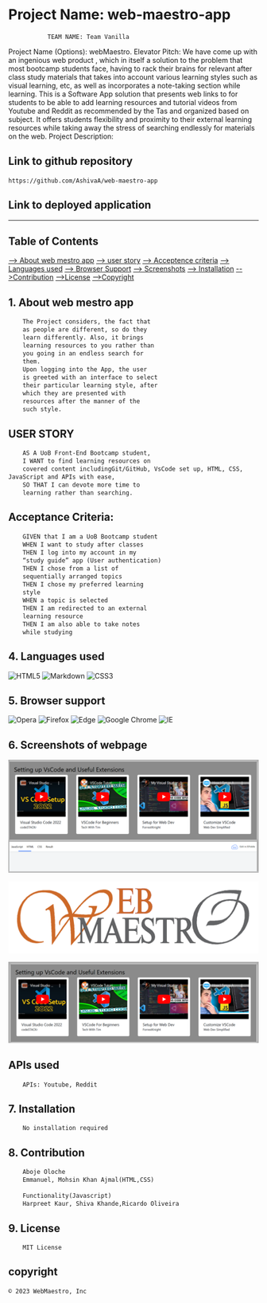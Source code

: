 # Project Name: web-maestro-app

               TEAM NAME: Team Vanilla

Project Name (Options): webMaestro.
Elevator Pitch:
We have come up with an ingenious
web product , which in itself a
solution to the problem that most
bootcamp students face, having to
rack their brains for relevant after
class study materials that takes into
account various learning styles such
as visual learning, etc, as well as
incorporates a note-taking section
while learning.
This is a Software App solution that
presents web links to for students to
be able to add learning resources
and tutorial videos from Youtube and
Reddit as recommended by the Tas
and organized based on subject. It
offers students flexibility and
proximity to their external learning
resources while taking away the
stress of searching endlessly for
materials on the web.
Project Description:

## Link to github repository

    https://github.com/AshivaA/web-maestro-app

## Link to deployed application

---

## Table of Contents

[--> About web mestro app](#about-me)
[--> user story](#user-story)
[--> Acceptence criteria](#acceptance-criteria)
[--> Languages used](#5-languages-used)
[--> Browser Support](#6-browser-support)
[--> Screenshots](#7-screenshots-of-webpage)
[--> Installation](#8-installation)
[-->Contribution](#9-contribution)
[-->License](#10-license)
[-->Copyright](#copyright)

## 1. About web mestro app

        The Project considers, the fact that
        as people are different, so do they
        learn differently. Also, it brings
        learning resources to you rather than
        you going in an endless search for
        them.
        Upon logging into the App, the user
        is greeted with an interface to select
        their particular learning style, after
        which they are presented with
        resources after the manner of the
        such style.

## USER STORY

        AS A UoB Front-End Bootcamp student,
        I WANT to find learning resources on
        covered content includingGit/GitHub, VsCode set up, HTML, CSS, JavaScript and APIs with ease,
        SO THAT I can devote more time to
        learning rather than searching.

## Acceptance Criteria:

        GIVEN that I am a UoB Bootcamp student
        WHEN I want to study after classes
        THEN I log into my account in my
        “study guide” app (User authentication)
        THEN I chose from a list of
        sequentially arranged topics
        THEN I chose my preferred learning
        style
        WHEN a topic is selected
        THEN I am redirected to an external
        learning resource
        THEN I am also able to take notes
        while studying

## 4. Languages used

![HTML5](https://img.shields.io/badge/html5-%23E34F26.svg?style=for-the-badge&logo=html5&logoColor=white)
![Markdown](https://img.shields.io/badge/markdown-%23000000.svg?style=for-the-badge&logo=markdown&logoColor=white)
![CSS3](https://img.shields.io/badge/css3-%231572B6.svg?style=for-the-badge&logo=css3&logoColor=white)

## 5. Browser support

![Opera](https://img.shields.io/badge/Opera-FF1B2D?style=for-the-badge&logo=Opera&logoColor=white)
![Firefox](https://img.shields.io/badge/Firefox-FF7139?style=for-the-badge&logo=Firefox-Browser&logoColor=white)
![Edge](https://img.shields.io/badge/Edge-0078D7?style=for-the-badge&logo=Microsoft-edge&logoColor=white)
![Google Chrome](https://img.shields.io/badge/Google%20Chrome-4285F4?style=for-the-badge&logo=GoogleChrome&logoColor=white)
![IE](https://img.shields.io/badge/Internet%20Explorer-0076D6?style=for-the-badge&logo=Internet%20Explorer&logoColor=white)

## 6. Screenshots of webpage

![](./assets/images/jsfiddle.png "my image")

![](./assets/images/WEB%20MAESTRO.png "my image")

![](./assets/images/youtube.png "my image")

## APIs used

        APIs: Youtube, Reddit

## 7. Installation

        No installation required

## 8. Contribution

        Aboje Oloche
        Emmanuel, Mohsin Khan Ajmal(HTML,CSS)

        Functionality(Javascript)
        Harpreet Kaur, Shiva Khande,Ricardo Oliveira

## 9. License

        MIT License

## copyright

    © 2023 WebMaestro, Inc
